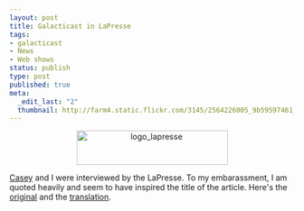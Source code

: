 ```yaml
--- 
layout: post
title: Galacticast in LaPresse
tags: 
- galacticast
- News
- Web shows
status: publish
type: post
published: true
meta: 
  _edit_last: "2"
  thumbnail: http://farm4.static.flickr.com/3145/2564226005_9b59597461_s.jpg
---
```

<div style="text-align:center;">
<a href="http://www.cyberpresse.ca/article/20080607/CPARTS/806071039/5155/CPACTUALITES" class="image"><img src="http://farm4.static.flickr.com/3145/2564226005_f39699767c_o.gif" width="267" height="61" alt="logo_lapresse" /></a>
</div>

[Casey](http://caseymckinnon.com) and I were interviewed by the LaPresse. To my embarassment, I am quoted heavily and seem to have inspired the title of the article.  Here's the [original](http://www.cyberpresse.ca/article/20080607/CPARTS/806071039/5155/CPACTUALITES) 
and the [translation](http://translate.google.ca/translate?u=http%3A%2F%2Fwww.cyberpresse.ca%2Farticle%2F20080607%2FCPARTS%2F806071039%2F5155%2FCPACTUALITES&sl=fr&tl=en&hl=en&ie=UTF-8).
